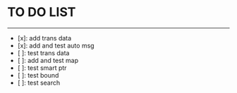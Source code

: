 # TO DO LIST

***

- [x]: add trans data 
- [x]: add and test auto msg
- [ ]: test trans data 
- [ ]: add and test map
- [ ]: test smart ptr
- [ ]: test bound
- [ ]: test search